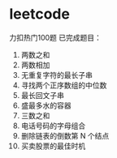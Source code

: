 # leetcode
力扣热门100题
已完成题目：
1. 两数之和
2. 两数相加
3. 无重复字符的最长子串
4. 寻找两个正序数组的中位数
5. 最长回文子串
11. 盛最多水的容器
15. 三数之和
17. 电话号码的字母组合
19. 删除链表的倒数第 N 个结点
121. 买卖股票的最佳时机
